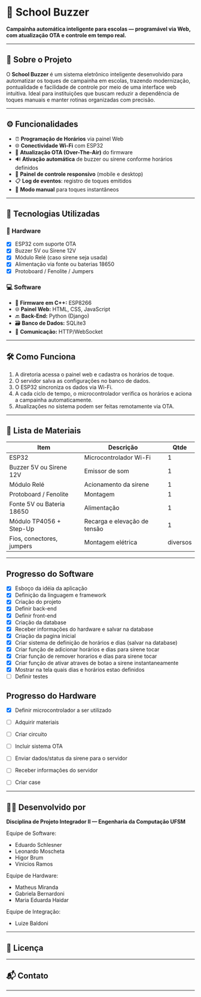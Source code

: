 # 📣 School Buzzer

**Campainha automática inteligente para escolas — programável via Web, com atualização OTA e controle em tempo real.**

---

## 🚀 Sobre o Projeto

O **School Buzzer** é um sistema eletrônico inteligente desenvolvido para automatizar os toques de campainha em escolas, trazendo modernização, pontualidade e facilidade de controle por meio de uma interface web intuitiva. Ideal para instituições que buscam reduzir a dependência de toques manuais e manter rotinas organizadas com precisão.

---

## ⚙️ Funcionalidades

- ⏰ **Programação de Horários** via painel Web
- 🌐 **Conectividade Wi-Fi** com ESP32
- 🔄 **Atualização OTA (Over-The-Air)** do firmware
- 🔊 **Ativação automática** de buzzer ou sirene conforme horários definidos
- 📱 **Painel de controle responsivo** (mobile e desktop)
- 📋 **Log de eventos**: registro de toques emitidos
- 🔘 **Modo manual** para toques instantâneos
---

## 🧠 Tecnologias Utilizadas

### 📡 Hardware
- [x] ESP32 com suporte OTA
- [x] Buzzer 5V ou Sirene 12V
- [x] Módulo Relé (caso sirene seja usada)
- [x] Alimentação via fonte ou baterias 18650
- [x] Protoboard / Fenolite / Jumpers

### 💻 Software
- 🔧 **Firmware em C++:** ESP8266 
- 🌐 **Painel Web:** HTML, CSS, JavaScript
- 🔙 **Back-End:** Python (Django)
- 🗃️ **Banco de Dados:** SQLite3
- 📶 **Comunicação:** HTTP/WebSocket

---

## 🛠️ Como Funciona

1. A diretoria acessa o painel web e cadastra os horários de toque.
2. O servidor salva as configurações no banco de dados.
3. O ESP32 sincroniza os dados via Wi-Fi.
4. A cada ciclo de tempo, o microcontrolador verifica os horários e aciona a campainha automaticamente.
5. Atualizações no sistema podem ser feitas remotamente via OTA.

---

## 🧰 Lista de Materiais

| Item | Descrição | Qtde |
|------|-----------|------|
| ESP32 | Microcontrolador Wi-Fi | 1 |
| Buzzer 5V ou Sirene 12V | Emissor de som | 1 |
| Módulo Relé | Acionamento da sirene | 1 |
| Protoboard / Fenolite | Montagem | 1 |
| Fonte 5V ou Bateria 18650 | Alimentação | 1 |
| Módulo TP4056 + Step-Up | Recarga e elevação de tensão | 1 |
| Fios, conectores, jumpers | Montagem elétrica | diversos |

---

## Progresso do Software

- [x] Esboço da idéia da aplicação
- [x] Definição da linguagem e framework
- [x] Criação do projeto
- [x] Definir back-end
- [x] Definir front-end
- [x] Criação da database
- [x] Receber informações do hardware e salvar na database
- [x] Criação da pagina inicial
- [x] Criar sistema de definição de horários e dias (salvar na database)
- [x] Criar função de adicionar horários e dias para sirene tocar
- [x] Criar função de remover horarios e dias para sirene tocar
- [x] Criar função de ativar atraves de botao a sirene instantaneamente
- [x] Mostrar na tela quais dias e horários estao definidos
- [ ] Definir testes
  
## Progresso do Hardware
- [x] Definir microcontrolador a ser utilizado
- [ ] Adquirir materiais
- [ ] Criar circuito
- [ ] Incluir sistema OTA
- [ ] Enviar dados/status da sirene para o servidor
- [ ] Receber informações do servidor
- [ ] Criar case


---

## 👨‍🔬 Desenvolvido por

**Disciplina de Projeto Integrador II — Engenharia da Computação UFSM**

Equipe de Software:
- Eduardo Schlesner
- Leonardo Moscheta
- Higor Brum
- Vinicios Ramos

Equipe de Hardware:
- Matheus Miranda
- Gabriela Bernardoni
- Maria Eduarda Haidar

Equipe de Integração:
- Luize Baldoni

---

## 📄 Licença



---

## 📬 Contato


---

